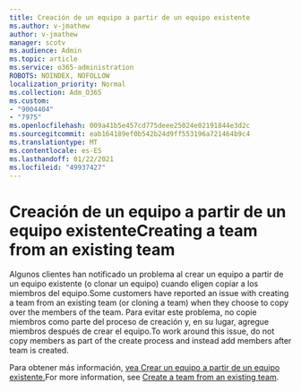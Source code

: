 ```yaml
---
title: Creación de un equipo a partir de un equipo existente
ms.author: v-jmathew
author: v-jmathew
manager: scotv
ms.audience: Admin
ms.topic: article
ms.service: o365-administration
ROBOTS: NOINDEX, NOFOLLOW
localization_priority: Normal
ms.collection: Adm_O365
ms.custom:
- "9004404"
- "7975"
ms.openlocfilehash: 009a41b5e457cd775deee25024e02191844e3d2c
ms.sourcegitcommit: eab164189ef0b542b24d9ff553196a721464b9c4
ms.translationtype: MT
ms.contentlocale: es-ES
ms.lasthandoff: 01/22/2021
ms.locfileid: "49937427"
---
```

# <a name="creating-a-team-from-an-existing-team"></a><span data-ttu-id="1782a-102">Creación de un equipo a partir de un equipo existente</span><span class="sxs-lookup"><span data-stu-id="1782a-102">Creating a team from an existing team</span></span>

<span data-ttu-id="1782a-103">Algunos clientes han notificado un problema al crear un equipo a partir de un equipo existente (o clonar un equipo) cuando eligen copiar a los miembros del equipo.</span><span class="sxs-lookup"><span data-stu-id="1782a-103">Some customers have reported an issue with creating a team from an existing team (or cloning a team) when they choose to copy over the members of the team.</span></span> <span data-ttu-id="1782a-104">Para evitar este problema, no copie miembros como parte del proceso de creación y, en su lugar, agregue miembros después de crear el equipo.</span><span class="sxs-lookup"><span data-stu-id="1782a-104">To work around this issue, do not copy members as part of the create process and instead add members after team is created.</span></span>

<span data-ttu-id="1782a-105">Para obtener más información, [vea Crear un equipo a partir de un equipo existente.](https://support.microsoft.com/office/create-a-team-from-an-existing-team-f41a759b-3101-4af6-93bd-6aba0e5d7635)</span><span class="sxs-lookup"><span data-stu-id="1782a-105">For more information, see [Create a team from an existing team](https://support.microsoft.com/office/create-a-team-from-an-existing-team-f41a759b-3101-4af6-93bd-6aba0e5d7635).</span></span>
